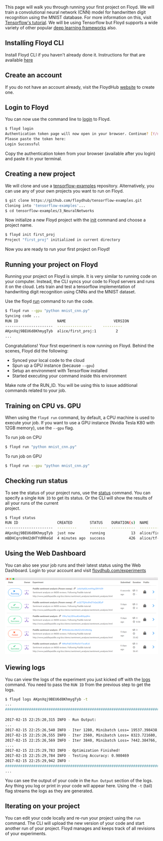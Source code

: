 This page will walk you through running your first project on Floyd. We will train a 
convolutional neural network (CNN) model for handwritten digit recognition using the MNIST database. 
For more information on this, visit [Tensorflow's tutorial](https://www.tensorflow.org/versions/r0.10/tutorials/mnist/pros/).
We will be using Tensorflow but Floyd 
supports a wide variety of other popular [deep learning frameworks](environments.md) also.

## Installing Floyd CLI 

Install Floyd CLI if you haven't already done it. Instructions for that are available [here](install.md)

## Create an account

If you do not have an account already, visit the FloydHub [website](https://www.floydhub.com/)
to create one.

## Login to Floyd

You can now use the command line to [login](../commands/login.md) to Floyd.

```bash
$ floyd login
Authentication token page will now open in your browser. Continue? [Y/n]:
Please paste the token here:
Login Successful
```

Copy the authentication token from your browser (available after you login) and paste it in your terminal.

## Creating a new project

We will clone and use a [tensorflow-examples](https://github.com/floydhub/tensorflow-examples) repository. Alternatively, 
you can use any of your own projects you want to run on Floyd.

```bash
$ git clone https://github.com/floydhub/tensorflow-examples.git
Cloning into 'tensorflow-examples'...
$ cd tensorflow-examples/3_NeuralNetworks
```

Now initialize a new Floyd project with the [init](../commands/init.md) command and 
choose a project name.

```bash
$ floyd init first_proj
Project "first_proj" initialized in current directory
```

Now you are ready to run your first project on Floyd!

## Running your project on Floyd

Running your project on Floyd is simple. It is very similar to running code 
on your computer. Instead, the CLI syncs your code to Floyd servers and 
runs it on the cloud. Lets train and test a tensorflow implementation of 
handwriting digit recognition using CNNs and the MNIST dataset.

Use the floyd [run](../commands/run.md) command to run the code.

```bash
$ floyd run --gpu "python mnist_cnn.py" 
Syncing code ...
RUN ID                  NAME                      VERSION
----------------------  ---------------- 	 ---------
AKpnXqj9BEU6d8KhmygTyb  alice/first_proj:1         2
...
```

Congratulations! Your first experiment is now running on Floyd. Behind the scenes, Floyd did the following:

* Synced your local code to the cloud
* Spun up a GPU instance (because `--gpu`)
* Setup an environment with Tensorflow installed
* Started executing your command inside this environment

Make note of the RUN_ID. You will be using this to issue additional commands related to your job.

## Training on CPU vs. GPU

When using the `floyd run` command, by default, a CPU machine is used to execute your job. If you 
want to use a GPU instance (Nvidia Tesla K80 with 12GB memory), use the `--gpu` flag.

To run job on CPU
```bash
$ floyd run "python mnist_cnn.py" 
```

To run job on GPU
```bash
$ floyd run --gpu "python mnist_cnn.py" 
```

## Checking run status

To see the status of your project runs, use the [status](../commands/status.md) command. You can specify 
a single `RUN ID` to get its status. Or the CLI will show the results of all your runs of the current  
project.

```bash
$ floyd status
RUN ID                  CREATED        STATUS    DURATION(s)  NAME                INSTANCE     VERSION
----------------------  ---------      --------  -----------  ------------------- ---------   --------
AKpnXqj9BEU6d8KhmygTyb  just now       running            13  alice/first_proj:1  gpu                2
mBDHCqro9Hd2dHTYdRReGd  4 minutes ago  success           426  alice/tf-demo:1     cpu                1
```

## Using the Web Dashboard

You can also see your job runs and their latest status using the Web Dashboard. Login to your account 
and visit [floydhub.com/experiments](https://www.floydhub.com/experiments)

![Jupyter](../img/expts-table.png)

## Viewing logs

You can view the logs of the experiment you just kicked off with the 
[logs](../commands/logs.md) command. You need to pass the `RUN ID` from the 
previous step to get the logs. 

```bash
$ floyd logs AKpnXqj9BEU6d8KhmygTyb -t
...
##############################################################################

2017-02-15 22:25:20,315 INFO - Run Output:
...
2017-02-15 22:25:26,540 INFO - Iter 1280, Minibatch Loss= 19537.398438, Training Accuracy= 0.25781
2017-02-15 22:25:26,555 INFO - Iter 2560, Minibatch Loss= 8323.721680, Training Accuracy= 0.49219
2017-02-15 22:25:26,569 INFO - Iter 3840, Minibatch Loss= 7442.384766, Training Accuracy= 0.64844
....
2017-02-15 22:25:29,783 INFO - Optimization Finished!
2017-02-15 22:25:29,784 INFO - Testing Accuracy: 0.980469
2017-02-15 22:25:29,942 INFO - 
##############################################################################
...
```

You can see the output of your code in the `Run Output` section of the logs.
Any thing you log or print in your code will appear here. Using the `-t` (tail) flag 
streams the logs as they are generated.

## Iterating on your project

You can edit your code locally and re-run your project using the `run` command. 
The CLI will upload the new version of your code and start another 
run of your project. Floyd manages and keeps track of all revisions of your experiments.
